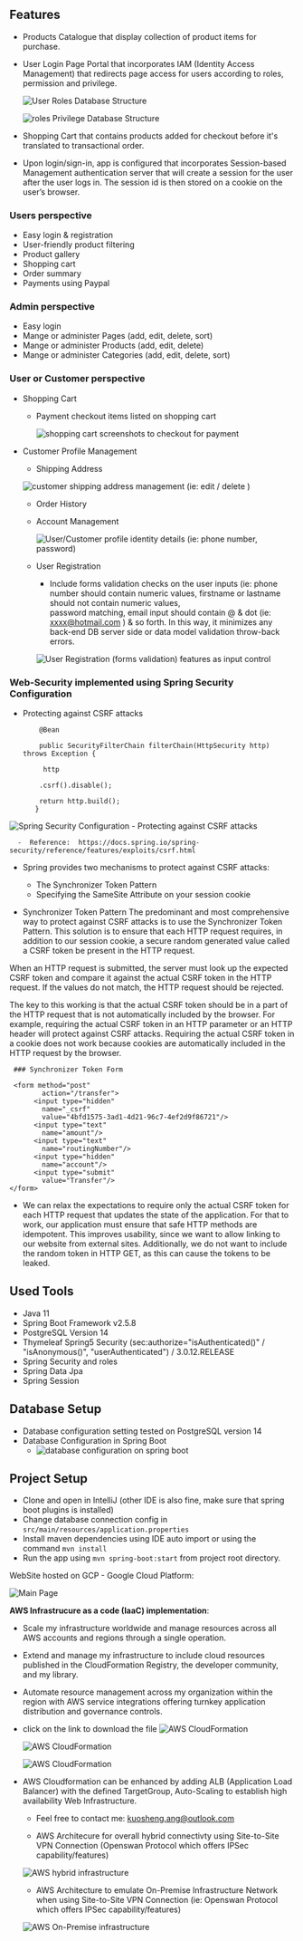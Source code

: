 

Features
--------
 - Products Catalogue that display collection of product items for purchase.
 - User Login Page Portal that incorporates IAM (Identity Access Management) that redirects page access for users 
   according to roles, permission and privilege. 
   
   ![User Roles Database Structure](/screenshots/users_roles_maintenance.PNG "User Roles Database Table")
   
   ![roles Privilege Database Structure](/screenshots/roles_privileges_maintenance.PNG "Roles Privilege Table")
   
 - Shopping Cart that contains products added for checkout before it's translated to transactional order.
 - Upon login/sign-in, app is configured that incorporates Session-based Management authentication server that will create a session for 
   the user after the user logs in. The session id is then stored on a cookie on the user’s browser.
  

### Users perspective

- Easy login & registration
- User-friendly product filtering
- Product gallery
- Shopping cart
- Order summary
- Payments using Paypal

### Admin perspective
- Easy login
- Mange or administer Pages (add, edit, delete, sort)
- Mange or administer Products (add, edit, delete)
- Mange or administer Categories (add, edit, delete, sort)


### User or Customer perspective

- Shopping Cart
  - Payment checkout items listed on shopping cart
 
    ![shopping cart screenshots to checkout for payment](/screenshots/shopping_cart.PNG "shopping cart screenshots")

- Customer Profile Management
  - Shipping Address
  
  ![customer shipping address management (ie: edit / delete )](/screenshots/customer_shipping_address.PNG "customer shipping address")

  - Order History
  - Account Management

    ![User/Customer profile identity details (ie: phone number, password)](/screenshots/customer_profile.PNG "Customer Profile")
    
  - User Registration
    - Include forms validation checks on the user inputs (ie: phone number should contain numeric values, firstname or lastname should not contain numeric values,     
      password matching, email input should contain @ & dot (ie: xxxx@hotmail.com ) & so forth.
      In this way, it minimizes any back-end DB server side or data model validation throw-back errors.
      
      
    ![ User Registration (forms validation) features as input control](/screenshots/registration_form_validation.PNG "User Registration")
      
###  Web-Security implemented using Spring Security Configuration

 -  Protecting against CSRF attacks


            @Bean

            public SecurityFilterChain filterChain(HttpSecurity http) throws Exception {

             http
    
            .csrf().disable();
    
            return http.build();
           }
  ![ Spring Security Configuration - Protecting against CSRF attacks](/screenshots/spring-security.PNG "Protecting against CSRF attacks")

      -  Reference:  https://docs.spring.io/spring-security/reference/features/exploits/csrf.html
    
- Spring provides two mechanisms to protect against CSRF attacks:

   - The Synchronizer Token Pattern 
   - Specifying the SameSite Attribute on your session cookie
     
- Synchronizer Token Pattern
The predominant and most comprehensive way to protect against CSRF attacks is to use the Synchronizer Token Pattern. This solution is to ensure that each HTTP request requires, in addition to our session cookie, a secure random generated value called a CSRF token be present in the HTTP request.

When an HTTP request is submitted, the server must look up the expected CSRF token and compare it against the actual CSRF token in the HTTP request. If the values do not match, the HTTP request should be rejected.

The key to this working is that the actual CSRF token should be in a part of the HTTP request that is not automatically included by the browser. For example, requiring the actual CSRF token in an HTTP parameter or an HTTP header will protect against CSRF attacks. Requiring the actual CSRF token in a cookie does not work because cookies are automatically included in the HTTP request by the browser.

     ### Synchronizer Token Form
     
     <form method="post"
          	action="/transfer">
          <input type="hidden"
          	name="_csrf"
          	value="4bfd1575-3ad1-4d21-96c7-4ef2d9f86721"/>
          <input type="text"
          	name="amount"/>
          <input type="text"
          	name="routingNumber"/>
          <input type="hidden"
          	name="account"/>
          <input type="submit"
          	value="Transfer"/>
    </form>
    
 - We can relax the expectations to require only the actual CSRF token for each HTTP request that updates the state of the application. For that to work, our application must ensure that safe HTTP methods are idempotent. This improves usability, since we want to allow linking to our website from external sites. Additionally, we do not want to include the random token in HTTP GET, as this can cause the tokens to be leaked.

Used Tools
-----------
- Java 11
- Spring Boot Framework v2.5.8
- PostgreSQL Version 14
- Thymeleaf Spring5 Security (sec:authorize="isAuthenticated()" / "isAnonymous()", "userAuthenticated") / 3.0.12.RELEASE
- Spring Security and roles
- Spring Data Jpa
- Spring Session

Database Setup
---------------
 - Database configuration setting tested on PostgreSQL version 14
 - Database Configuration in Spring Boot
   - ![database configuration on spring boot](/screenshots/DataBASE_configuration.PNG "database configuration on spring")

    

Project Setup
-------------
- Clone and open in IntelliJ (other IDE is also fine, make sure that spring boot plugins is installed)
- Change database connection config in `src/main/resources/application.properties`
- Install maven dependencies using IDE auto import or using the command ``mvn install``
- Run the app using ``mvn spring-boot:start`` from project root directory.

WebSite hosted on GCP - Google Cloud Platform:

  ![Main Page](/screenshots/mainPage.PNG "Main Page hosted on GCP - Google Cloud Platform")


**AWS Infrastrucure as a code (IaaC) implementation**:
- Scale my infrastructure worldwide and manage resources across all AWS accounts and regions through a single operation.
- Extend and manage my infrastructure to include cloud resources published in the CloudFormation Registry, the developer community, and my library.
- Automate resource management across my organization within the region with AWS service integrations offering turnkey application distribution and governance controls.

- click on the link to download the file ![AWS CloudFormation](/AWSCloudFormation_Deployment%20as%20IaaC.yaml "CloudFormation-IaaC ")  

  ![AWS CloudFormation](/screenshots/AWS-CloudFormation_Events.PNG "Using AWS CloudFormation script to implement as IaaC")

  ![AWS CloudFormation](/screenshots/AWS-CloudFormation_resources.PNG "Using AWS CloudFormation script to implement as IaaC")

- AWS Cloudformation can be enhanced by adding ALB (Application Load Balancer) with the defined TargetGroup, Auto-Scaling to establish high availability Web Infrastructure.
  - Feel free to contact me: kuosheng.ang@outlook.com
 
  - AWS Architecure for overall hybrid connectivty using Site-to-Site VPN Connection (Openswan Protocol which offers IPSec capability/features)

  ![AWS hybrid infrastructure](/screenshots/AWS-Architecture-Diagram_Netflix_Web-Architecture-Web-Cloud.PNG "Overall hybrid On-Premise & Cloud Infrastructure network")
    

  - AWS Architecture to emulate On-Premise Infrastructure Network when using Site-to-Site VPN Connection (ie: Openswan Protocol which offers IPSec capability/features)
 

  ![AWS On-Premise infrastructure](/screenshots/AWS-Architecture-Diagram-Private-Cloud-On-Premise-Network.PNG "On-Premise Infrastructure network")
  

